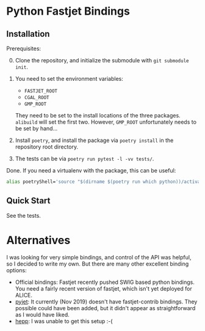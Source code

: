 # Python Fastjet Bindings

## Installation

Prerequisites:

0. Clone the repository, and initialize the submodule with `git submodule init`.

1. You need to set the environment variables:

    - `FASTJET_ROOT`
    - `CGAL_ROOT`
    - `GMP_ROOT`

    They need to be set to the install locations of the three packages. `alibuild` will set the first two.
    However, `GMP_ROOT` unfortunately needs to be set by hand...

2. Install `poetry`, and install the package via `poetry install` in the repository root directory.

3. The tests can be via `poetry run pytest -l -vv tests/`.

Done. If you need a virtualenv with the package, this can be useful:

```bash
alias poetryShell='source "$(dirname $(poetry run which python))/activate"'
```

## Quick Start

See the tests.

# Alternatives

I was looking for very simple bindings, and control of the API was helpful, so I decided to write my own. But
there are many other excellent binding options:

- Official bindings: Fastjet recently pushed SWIG based python bindings. You need a fairly recent version of
  fastjet, which isn't yet deployed for ALICE.
- [pyjet](https://github.com/scikit-hep/pyjet): It currently (Nov 2019) doesn't have fastjet-contrib bindings.
  They possible could have been added, but it didn't appear as straightforward as I would have liked.
- [hepp](https://github.com/matplo/heppy): I was unable to get this setup :-(


